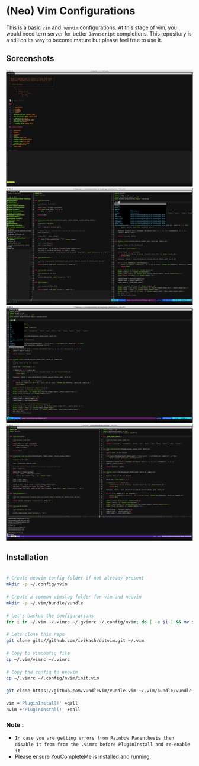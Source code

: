 # (Neo) Vim Configurations

This is a basic `vim` and `neovim` configurations. At this stage of vim, you would need tern server for better `Javascript` completions. This repository is a still on its way to become mature but please feel free to use it.

## Screenshots
![Vim](screenshots/1.png)
![Vim](screenshots/2.png)
![Vim](screenshots/3.png)
![Vim](screenshots/4.png)

## Installation

```bash

# Create neovim config folder if not already present
mkdir -p ~/.config/nvim

# Create a common vimslug folder for vim and neovim
mkdir -p ~/.vim/bundle/vundle

# Let's backup the configurations
for i in ~/.vim ~/.vimrc ~/.gvimrc ~/.config/nvim; do [ -e $i ] && mv $i $i.old; done

# Lets clone this repo
git clone git://github.com/ivikash/dotvim.git ~/.vim

# Copy to vimconfig file
cp ~/.vim/vimrc ~/.vimrc

# Copy the config to neovim
cp ~/.vimrc ~/.config/nvim/init.vim

git clone https://github.com/VundleVim/Vundle.vim ~/.vim/bundle/vundle

vim +'PluginInstall!' +qall
nvim +'PluginInstall!' +qall

```
### Note :
* `In case you are getting errors from Rainbow Parenthesis then disable it from
from the .vimrc before PluginInstall and re-enable it`
* Please ensure YouCompleteMe is installed and running.

